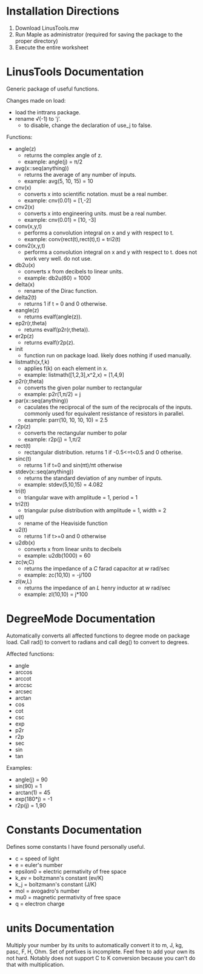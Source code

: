 # Installation Directions
1. Download LinusTools.mw
2. Run Maple as administrator (required for saving the package to the proper directory)
3. Execute the entire worksheet

# LinusTools Documentation
  Generic package of useful functions.

  Changes made on load:
  - load the inttrans package.
  - rename √(-1) to 'j'.
    - to disable, change the declaration of use_j to false.

  Functions:
  - angle(z)
    - returns the complex angle of z.
    - example: angle(j) = π/2
  - avg(x::seq(anything))
    - returns the average of any number of inputs.
    - example: avg(5, 10, 15) = 10  
  - cnv(x)
    - converts x into scientific notation. must be a real number.
    - example: cnv(0.01) = [1,-2]
  - cnv2(x)
    - converts x into engineering units. must be a real number.
    - example: cnv(0.01) = [10, -3]
  - conv(x,y,t)
    - performs a convolution integral on x and y with respect to t.
    - example: conv(rect(t),rect(t),t) = tri2(t)
  - conv2(x,y,t)
    - performs a convolution integral on x and y with respect to t. does not work very well. do not use.
  - db2u(x)
    - converts x from decibels to linear units.
    - example: db2u(60) = 1000
  - delta(x)
    - rename of the Dirac function.
  - delta2(t)
    - returns 1 if t = 0 and 0 otherwise.
  - eangle(z)
    - returns evalf(angle(z)).
  - ep2r(r,theta)
    - returns evalf(p2r(r,theta)).
  - er2p(z)
    - returns evalf(r2p(z).
  - init
    - function run on package load. likely does nothing if used manually.
  - listmath(x,f,k)
    - applies f(k) on each element in x.
    - example: listmath([1,2,3],x^2,x) = [1,4,9]
  - p2r(r,theta)
    - converts the given polar number to rectangular
    - example: p2r(1,π/2) = j
  - par(x::seq(anything))
    - caculates the reciprocal of the sum of the reciprocals of the inputs. commonly used for equivalent resistance of resistors in parallel.
    - example: parr(10, 10, 10, 10) = 2.5
  - r2p(z)
    - converts the rectangular number to polar
    - example: r2p(j) = 1,π/2
  - rect(t)
    - rectangular distribution. returns 1 if -0.5<=t<0.5 and 0 otherise.
  - sinc(t)
    - returns 1 if t=0 and sin(πt)/πt otherwise
  - stdev(x::seq(anything))
    - returns the standard deviation of any number of inputs.
    - example: stdev(5,10,15) = 4.082
  - tri(t)
    - triangular wave with amplitude = 1, period = 1
  - tri2(t)
    - triangular pulse distribution with amplitude = 1, width = 2
  - u(t)
    - rename of the Heaviside function
  - u2(t)
    - returns 1 if t>=0 and 0 otherwise
  - u2db(x)
    - converts x from linear units to decibels
    - example: u2db(1000) = 60
  - zc(w,C)
    - returns the impedance of a _C_ farad capacitor at _w_ rad/sec
    - example: zc(10,10) = -j/100
  - zl(w,L)
    - returns the impedance of an _L_ henry inductor at _w_ rad/sec
    - example: zl(10,10) = j*100
      
# DegreeMode Documentation
  Automatically converts all affected functions to degree mode on package load.
  Call rad() to convert to radians and call deg() to convert to degrees.

  Affected functions:
  - angle
  - arccos
  - arccot
  - arccsc
  - arcsec
  - arctan
  - cos
  - cot
  - csc
  - exp
  - p2r
  - r2p
  - sec
  - sin
  - tan

  Examples:
  - angle(j) = 90
  - sin(90) = 1
  - arctan(1) = 45
  - exp(180*j) = -1
  - r2p(j) = 1,90

# Constants Documentation
  Defines some constants I have found personally useful.

  - c = speed of light
  - e = euler's number
  - epsilon0 = electric permativity of free space
  - k_ev = boltzmann's constant (ev/K)
  - k_j = boltzmann's constant (J/K)
  - mol = avogadro's number
  - mu0 = magnetic permativity of free space
  - q = electron charge

# units Documentation
  Multiply your number by its units to automatically convert it to m, J, kg, pasc, F, H, Ohm.
  Set of prefixes is incomplete. Feel free to add your own its not hard.
  Notably does not support C to K conversion because you can't do that with multiplication.